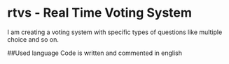 # rtvs - Real Time Voting System
I am creating a voting system with specific types of questions like multiple choice and so on. 


##Used language
Code is written and commented in english
